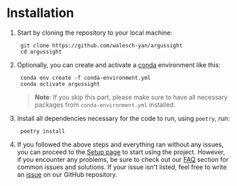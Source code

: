 # Installation

1. Start by cloning the repository to your local machine:

        git clone https://github.com/walesch-yan/argussight
        cd argussight

1. Optionally, you can create and activate a [conda](https://docs.conda.io/projects/conda/en/latest/index.html) environment like this:

        conda env create -f conda-environment.yml
        conda activate argussight

    > **Note**: If you skip this part, please make sure to have all necessary packages from `conda-environment.yml` installed.

1. Install all dependencies necessary for the code to run, using `poetry`, run:

        poetry install

1. If you followed the above steps and everything ran without any issues, you can proceed to the [Setup page](usage/setup.md) to start using the project. However, if you encounter any problems, be sure to check out our [FAQ](faq.md) section for common issues and solutions. If your issue isn't listed, feel free to write an [issue](https://github.com/walesch-yan/argussight/issues) on our GitHub repository.
